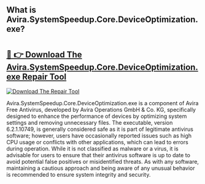 ## What is Avira.SystemSpeedup.Core.DeviceOptimization.exe? 

# <h2><a href="https://exedetect.com/download.php?Avira.SystemSpeedup.Core.DeviceOptimization.exe">🔗 👉 Download The Avira.SystemSpeedup.Core.DeviceOptimization.exe Repair Tool</a></h2>

[![Download The Repair Tool](https://exedetect.com/download-button.jpg)](https://exedetect.com/download.php?Avira.SystemSpeedup.Core.DeviceOptimization.exe)

Avira.SystemSpeedup.Core.DeviceOptimization.exe is a component of Avira Free Antivirus, developed by Avira Operations GmbH & Co. KG, specifically designed to enhance the performance of devices by optimizing system settings and removing unnecessary files. The executable, version 6.2.1.10749, is generally considered safe as it is part of legitimate antivirus software; however, users have occasionally reported issues such as high CPU usage or conflicts with other applications, which can lead to errors during operation. While it is not classified as malware or a virus, it is advisable for users to ensure that their antivirus software is up to date to avoid potential false positives or misidentified threats. As with any software, maintaining a cautious approach and being aware of any unusual behavior is recommended to ensure system integrity and security.